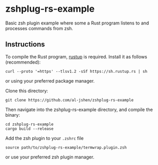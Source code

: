 # zshplug-rs-example

Basic zsh plugin example where some a Rust program listens to and processes commands from zsh.


## Instructions
To compile the Rust program, [rustup](https://rustup.rs/) is required. Install it as follows (recommended):
```
curl --proto '=https' --tlsv1.2 -sSf https://sh.rustup.rs | sh
```

or using your preferred package manager. 

Clone this directory:
```
git clone https://github.com/al-jshen/zshplug-rs-example
```

Then navigate into the zshplug-rs-example directory, and compile the binary:
```
cd zshplug-rs-example
cargo build --release
```

Add the zsh plugin to your `.zshrc` file
```
source path/to/zshplug-rs-example/termwrap.plugin.zsh
```
or use your preferred zsh plugin manager. 
